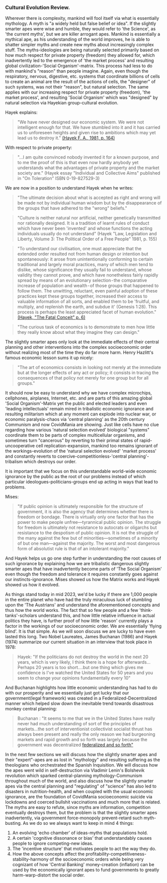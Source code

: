 

### Cultural Evolution Review.


Wherever there is complexity, mankind will fool itself via what is essentially mythology. A myth is "a widely held but false belief or idea". If the slightly smarter apes were wise and humble, they would refer to 'the Science', as 'the current myths', but we are killer arrogant apes. Mankind is essentially a mythical ape, as his understanding of the world improves, he is able to shatter simpler myths and create new myths about increasingly complex stuff. The myths-ideologies are being naturally selected primarily based on how much respect for private property (freedom) they allowed for, which inadvertently led to the emergence of 'the market process' and resulting global civilization-'Social Organism'-matrix. This process had less to do with mankind's "reason" than people imagine. Again, even though the respiratory, nervous, digestive, etc. systems that coordinate billions of cells to create an animal are the result of the actions of cells, the "designer" of such systems, was not their "reason", but natural selection. The same applies with our increasing respect for private property (freedom), 'the market process', and resulting 'Social Organism' which was "designed" by natural selection via Hayekian group-cultural evolution. 

Hayek explains:

>"We have never designed our economic system. We were not intelligent enough for that. We have stumbled into it and it has carried us to unforeseen heights and given rise to ambitions which may yet lead us to destroy it." [(Hayek F. A., 1981, p. 164)](https://books.google.com/books?id=9IpEBAAAQBAJ&pg=PA496&lpg=PA496&dq=%22We+have+never+designed+our+economic+system.+We+were+not+intelligent+enough+for+that.%22&source=bl&ots=unmrkCWHht&sig=ACfU3U3LTxMBTWY7xlzDtCXk_33E3TM_mQ&hl=en&sa=X&ved=2ahUKEwjK8IzPs-7mAhUJvp4KHdyOB8UQ6AEwAHoECAgQAQ#v=onepage&q=%22We%20have%20never%20designed%20our%20economic%20system.%20We%20were%20not%20intelligent%20enough%20for%20that.%22&f=false)

With respect to private property:

>"…I am quite convinced nobody invented it for a known purpose, and to me the proof of this is that even now hardly anybody yet understands what the advantages of private property and the market society are." (Hayek essay "Individual and Collective Aims" published in "On Toleration" ISBN 0-19-827529-3)

We are now in a position to understand Hayek when he writes:

>"The ultimate decision about what is accepted as right and wrong will be made not by individual human wisdom but by the disappearance of the groups that have adhered to the "wrong" beliefs."

>"Culture is neither natural nor artificial, neither genetically transmitted nor rationally designed. It is a tradition of learnt rules of conduct which have never been 'invented' and whose functions the acting individuals usually do not understand" (Hayek "Law, Legislation and Liberty, Volume 3: The Political Order of a Free People" 1981, p. 155)

>"To understand our civilisation, one must appreciate that the extended order resulted not from human design or intention but spontaneously: it arose from unintentionally conforming to certain traditional and largely moral practices, many of which men tend to dislike, whose significance they usually fail to understand, whose validity they cannot prove, and which have nonetheless fairly rapidly spread by means of an evolutionary selection - the comparative increase of population and wealth - of those groups that happened to follow them. The unwitting, reluctant, even painful adoption of these practices kept these groups together, increased their access to valuable information of all sorts, and enabled them to be 'fruitful, and multiply, and replenish the earth, and subdue it' (Genesis 1:28). This process is perhaps the least appreciated facet of human evolution." [(Hayek, "The Fatal Conceit" p. 6)](https://books.google.com/books?id=YQLYAQAAQBAJ&pg=PA6&lpg=PA6&dq=%22process+is+perhaps+the+least+appreciated+facet+of+human+evolution%22&source=bl&ots=OdrpACuHR_&sig=ACfU3U0UE4tgtm1gzIQrjd-chvvfdgZppg&hl=en&sa=X&ved=2ahUKEwjhwtC85fDoAhXhlHIEHRe7BEQQ6AEwBXoECAcQOw#v=onepage&q=%22process%20is%20perhaps%20the%20least%20appreciated%20facet%20of%20human%20evolution%22&f=false)


>"The curious task of economics is to demonstrate to men how little they really know about what they imagine they can design."

The slightly smarter apes only look at the immediate effects of their central planning and other interventions into the complex socioeconomic order without realizing most of the time they do far more harm. Henry Hazlitt's famous economic lesson sums it up nicely:

>"The art of economics consists in looking not merely at the immediate but at the longer effects of any act or policy; it consists in tracing the consequences of that policy not merely for one group but for all groups."

It should now be easy to understand why we have complex microchips, cellphones, airplanes, Internet, etc. and are parts of this amazing global 'Social Organism'-Matrix yet the public and elected leaders and even 'leading intellectuals' remain mired in tribalistic economic ignorance and resulting  militarism which at any moment can explode into nuclear war, or economic paralysis-chaos via 'central planning' as the 20th century Communism and now CovidMania are showing. Just like cells have no clue regarding how various 'natural selection evolved' biological "systems" coordinate them to be parts of complex multicellular organisms, and sometimes turn "cancerous" by reverting to their primal states of rapid-uncooperative cell replication-expansion, mankind too remains ignorant of the workings-evolution of the 'natural selection evolved' 'market process' and constantly reverts to coercive-competitionless-'central planning'-tribalism which destroys our order.

It is important that we focus on this understandable world-wide economic ignorance by the public as the root of our problems instead of which particular ideologues-politicians-groups end up acting in ways that lead to problems. 

Mises:

>"If public opinion is ultimately responsible for the structure of government, it is also the agency that determines whether there is freedom or  bondage. There is virtually only one factor that has the power to make people unfree—tyrannical public opinion. The struggle for freedom is ultimately not resistance to autocrats or oligarchs but resistance to the despotism of public opinion. It is not the struggle of the many against the few but of minorities—sometimes of a minority of but one man—against the majority. The worst and most dangerous form of absolutist rule is that of an intolerant majority."

And Hayek helps us go one step further in understanding the root causes of such ignorance by explaining how we are tribalistic dangerous slightly smarter apes that have inadvertently become parts of 'The Social Organism' even though the freedom and tolerance it requires constantly goes against our instincts-ignorance. Mises showed us how the Matrix works and Hayek showed us how it evolved.

As things stand today in mid 2023, we'd be lucky if there are 1,000 people in the entire planet who have had the truly miraculous luck of stumbling upon the 'The Austrians' and understand the aforementioned concepts and thus how the world works. The fact that so few people and a few 'think-tanks'-scholars understand this, and how little relative influence in actual politics they have, is further proof of how little 'reason' currently plays a factor in the workings of our socioeconomic order. We are essentially 'flying blind'. It is that simple. As we will soon discuss we are lucky to have even lasted this long. Two Nobel Laureates, James Buchanan (1986) and Hayek (1974) summarize our current situation in an interview that took place in 1978:

>Hayek: "If the politicians do not destroy the world in the next 20 years, which is very likely, I think there is a hope for afterwards... Perhaps 20 years is too short....but one thing which gives me confidence is I've watched the United States for 50 years and you seem to change your opinions fundamentally every 10"

And Buchanan highlights how little economic understanding has had to do with our prosperity and we essentially just got lucky that our government(legal framework) was created in a Federalized-Decentralized manner which helped slow down the inevitable trend towards disastrous monkey central planning:

>Buchanan : "It seems to me that we in the United States have really never had much understanding of sort of the principles of markets...the sort of interventionist collectivist socialist thrust has always been present and really the only reason we had burgeoning markets and rapid growth and so forth was largely because the government was decentralized [federalized and so forth"](https://www.youtube.com/watch?v=Uxk053Tl4os&feature=youtu.be)


In the next few sections we will discuss how the slightly smarter apes and their "expert"-apes are as lost in "mythology" and resulting suffering as the theologians who orchestrated the Spanish Inquisition. We will discuss how the apes went wild in self-destruction via Vladimir Lenin's Bolshevik revolution which sparked central-planning mythology-Communism throughout much of the world, and also discuss how the slightly smarter apes via the central planning and "regulating" of "science" has also led to disasters in nutrition-health, and when coupled with the usual economic ignorance, are the foundation of CovidMania socioeconomic suicide via lockdowns and coerced bullshit vaccinations and much more that is related. The myths are easy to refute, since myths are information, competition eventually destroys them, but the problem is that the slightly smarter apes inadvertently, via government force-monopoly prevent-retard such myth-busting. As we do so we always want to keep in mind 4 things:

1. An evolving 'echo chamber' of ideas-myths that populations hold.
2. A certain 'cognitive dissonance or bias' that understandably causes people to ignore competing-new ideas.
3. The 'incentive structure' that motivates people to act the way they do. 
4. How the above concepts affect the profitability-competitiveness-stability-harmony of the socioeconomic orders while being very cognizant of how 'Central Banking' money-creation (inflation) can be used by the economically ignorant apes to fund governments to greatly harm-warp-distort the social order.

